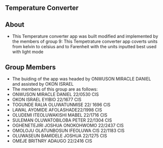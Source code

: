 ## Temperature Converter 
## About
* This Temperature converter app was built modified and implemented by the members of group 9:
This Tempetrature converter app coverts units from kelvin to celsius and to Farenheit with the units inputted best used with light mode
## Group Members
* The buiding of the app was headed by ONWUSON MIRACLE DANIEL and assisted by OKON ISRAEL
* The members of this group are as follows:
* ONWUSON MIRACLE DANIEL 22/0530 CIS
* OKON ISRAEL EYIBIO 22/1677 CIS
* TOGUNDE RALIA OLUWATUNMISE 22/ 1696 CIS
* LAWAL AYOMIDE AFOLASHADE22/1998 CIS
* OLUDEMI ITEOLUWAKISHI MABEL 22/1716 CIS
* SULEMAN OLUWATOBILOBA PETER 22/1304 CIS
* OGHENETEJIRI JOSHUA ONOKOHWOMO 22/2437 CIS
* OMOLOJU OLATUNBOSUN IFEOLUWA CIS 22/1183 CIS
* OLUWASEUN BAMIDELE JOSHUA 22/1275 CIS
* OMEJE BRITNRY ADAUGO 22/2416 CIS
